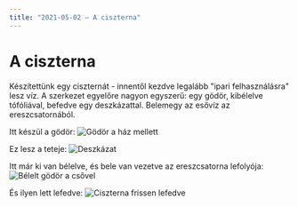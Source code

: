 ```yaml
---
title: "2021-05-02 – A ciszterna"
---
```


# A ciszterna
Készítettünk egy ciszternát - innentől kezdve legalább "ipari felhasználásra" lesz víz.
A szerkezet egyelőre nagyon egyszerű: egy gödör, kibélelve tófóliával, befedve egy deszkázattal. Belemegy az esővíz az ereszcsatornából.

Itt készül a gödör:
![Gödör a ház mellett](/tanya/img/20210502_cisz_1_1.jpg)

Ez lesz a teteje:
![Deszkázat](/tanya/img/20210502_cisz_1_2.jpg)

Itt már ki van bélelve, és bele van vezetve az ereszcsatorna lefolyója:
![Bélelt gödör a csővel](/tanya/img/20210502_cisz_1_3.jpg)

És ilyen lett lefedve:
![Ciszterna frissen lefedve](/tanya/img/20210502_cisz_1_4.jpg)

